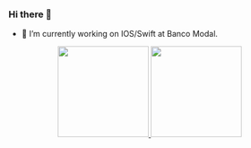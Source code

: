 ### Hi there 👋



- 🔭 I’m currently working on IOS/Swift at Banco Modal.

<div align="center">
  <a href="https://github.com/CairoOliveiraDev">
  <img height="162em" src="https://github-readme-stats.vercel.app/api?username=CairoOliveiraDev&show_icons=true&theme=dark&include_all_commits=true&count_private=true"/>
  <img height="162em" src="https://github-readme-stats.vercel.app/api/top-langs/?username=CairoOliveiraDev&layout=compact&langs_count=7&theme=dark"/>
</div>

